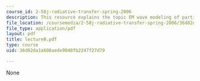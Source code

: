 ```yaml
---
course_id: 2-58j-radiative-transfer-spring-2006
description: This resource explains the topic EM wave modeling of particles.
file_location: /coursemedia/2-58j-radiative-transfer-spring-2006/36d82da1a608aede9048fb2247f27d79_lecture8.pdf
file_type: application/pdf
layout: pdf
title: lecture8.pdf
type: course
uid: 36d82da1a608aede9048fb2247f27d79

---
```

None